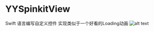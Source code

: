 YYSpinkitView
=============

Swift 语言编写自定义控件 实现类似于一个好看的Loading动画
![alt text](/path/to/1.png "Title")
